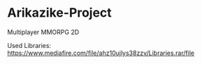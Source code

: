 # Arikazike-Project
Multiplayer MMORPG 2D

Used Libraries:
https://www.mediafire.com/file/ahz10ujlys38zzv/Libraries.rar/file
